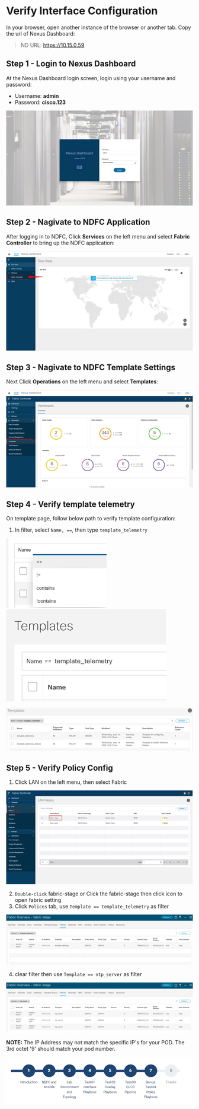 # Verify Interface Configuration
In your browser, open another instance of the browser or another tab. Copy the url of Nexus Dashboard:

> ND URL: https://10.15.0.59

## Step 1 - Login to Nexus Dashboard
At the Nexus Dashboard login screen, login using your username and password:

* Username: **admin**
* Password: **cisco.123**

![](https://github.com/bert-jan/DEVWKS-3928/blob/main/task01/ndfc_login.png)

## Step 2 - Nagivate to NDFC Application
After logging in to NDFC, Click **Services** on the left menu and select **Fabric Controller** to bring up the NDFC application:

![](https://github.com/bert-jan/DEVWKS-3928/blob/main/task01/ndfc_app.png)

## Step 3 - Nagivate to NDFC Template Settings
Next Click **Operations** on the left menu and select **Templates**:

![](https://github.com/bert-jan/DEVWKS-3928/blob/main/task04_template_policy/template.png)

## Step 4 - Verify template telemetry
On template page, follow below path to verify template configuration:

1. In filter, select `Name, ==`, then type `template_telemetry`

![](https://github.com/bert-jan/DEVWKS-3928/blob/main/task04_template_policy/select_equal.png)![](https://github.com/bert-jan/DEVWKS-3928/blob/main/task04_template_policy/select_telemetry.png)

![](https://github.com/bert-jan/DEVWKS-3928/blob/main/task04_template_policy/template_config.png)

## Step 5 - Verify Policy Config
1. Click LAN on the left menu, then select Fabric

![](https://github.com/bert-jan/DEVWKS-3928/blob/main/task04_template_policy/fabric.png)

2. `Double-click` fabric-stage or Click the fabric-stage then click icon  to open fabric setting
3. Click `Polices` tab, use `Template == template_telemetry` as filter

![](https://github.com/bert-jan/DEVWKS-3928/blob/main/task04_template_policy/telemetry_policy.png)

4. clear filter then use `Template == ntp_server` as filter

![](https://github.com/bert-jan/DEVWKS-3928/blob/main/task04_template_policy/ntp_policy.png)

**NOTE:** The IP Address may not match the specific IP's for your POD. The 3rd octet '9' should match your pod number.

![](https://github.com/bert-jan/DEVWKS-3928/blob/main/task04_template_policy/workflow_task04.png)
